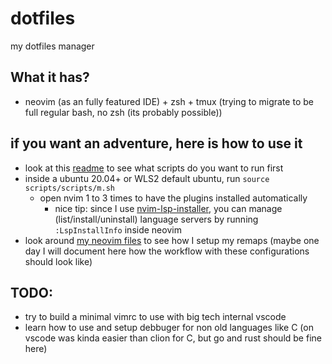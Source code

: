 # dotfiles

my dotfiles manager

## What it has?
- neovim (as an fully featured IDE) + zsh + tmux (trying to migrate to be full regular bash, no zsh (its probably possible))

## if you want an adventure, here is how to use it
- look at this [readme](https://github.com/zegabr/dotfiles/blob/main/scripts/scripts/README.md) to see what scripts do you want to run first
- inside a ubuntu 20.04+ or WLS2 default ubuntu, run `source scripts/scripts/m.sh`
  - open nvim 1 to 3 times to have the plugins installed automatically 
    - nice tip: since I use [nvim-lsp-installer](https://github.com/williamboman/nvim-lsp-installer), you can manage (list/install/uninstall) language servers by running `:LspInstallInfo` inside neovim
- look around [my neovim files](https://github.com/zegabr/dotfiles/tree/main/nvim/.config/nvim) to see how I setup my remaps (maybe one day I will document here how the workflow with these configurations should look like)

## TODO:
- try to build a minimal vimrc to use with big tech internal vscode
- learn how to use and setup debbuger for non old languages like C (on vscode was kinda easier than clion for C, but go and rust should be fine here)
